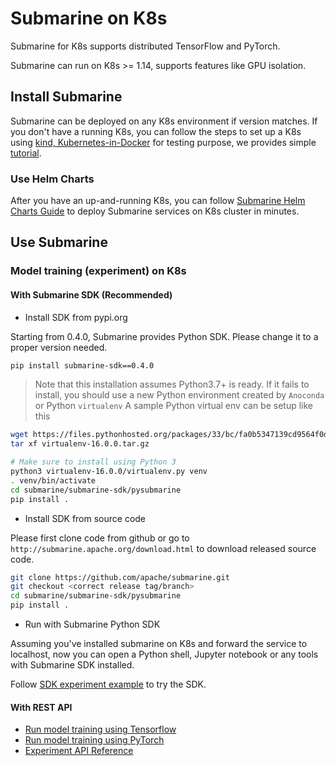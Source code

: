 <!--
Licensed to the Apache Software Foundation (ASF) under one
or more contributor license agreements.  See the NOTICE file
distributed with this work for additional information
regarding copyright ownership.  The ASF licenses this file
to you under the Apache License, Version 2.0 (the
"License"); you may not use this file except in compliance
with the License.  You may obtain a copy of the License at

  http://www.apache.org/licenses/LICENSE-2.0

Unless required by applicable law or agreed to in writing,
software distributed under the License is distributed on an
"AS IS" BASIS, WITHOUT WARRANTIES OR CONDITIONS OF ANY
KIND, either express or implied.  See the License for the
specific language governing permissions and limitations
under the License.
-->

# Submarine on K8s
Submarine for K8s supports distributed TensorFlow and PyTorch.

Submarine can run on K8s >= 1.14, supports features like GPU isolation.

## Install Submarine
Submarine can be deployed on any K8s environment if version matches. If you don't have a running K8s, you can follow the steps to set up a K8s using [kind, Kubernetes-in-Docker](https://kind.sigs.k8s.io/) for testing purpose, we provides simple [tutorial](kind.md).

### Use Helm Charts
After you have an up-and-running K8s, you can follow [Submarine Helm Charts Guide](helm.md) to deploy Submarine services on K8s cluster in minutes.

## Use Submarine

### Model training (experiment) on K8s

#### With Submarine SDK (Recommended)

- Install SDK from pypi.org

Starting from 0.4.0, Submarine provides Python SDK. Please change it to a proper version needed.

```bash
pip install submarine-sdk==0.4.0
```

> Note that this installation assumes Python3.7+ is ready.
> If it fails to install, you should use a new Python environment created by `Anoconda` or Python `virtualenv`
> A sample Python virtual env can be setup like this
```bash
wget https://files.pythonhosted.org/packages/33/bc/fa0b5347139cd9564f0d44ebd2b147ac97c36b2403943dbee8a25fd74012/virtualenv-16.0.0.tar.gz
tar xf virtualenv-16.0.0.tar.gz

# Make sure to install using Python 3
python3 virtualenv-16.0.0/virtualenv.py venv
. venv/bin/activate
cd submarine/submarine-sdk/pysubmarine
pip install .
```

- Install SDK from source code

Please first clone code from github or go to `http://submarine.apache.org/download.html` to download released source code.
```bash
git clone https://github.com/apache/submarine.git
git checkout <correct release tag/branch>
cd submarine/submarine-sdk/pysubmarine
pip install .
```

- Run with Submarine Python SDK

Assuming you've installed submarine on K8s and forward the service to localhost, now you can open a Python shell, Jupyter notebook or any tools with Submarine SDK installed.

Follow [SDK experiment example](submarine-sdk/pysubmarine/example/submarine_experiment_sdk.ipynb) to try the SDK.

#### With REST API
- [Run model training using Tensorflow](run-tensorflow-experiment.md)
- [Run model training using PyTorch](run-pytorch-experiment.md)
- [Experiment API Reference](api/experiment.md)

